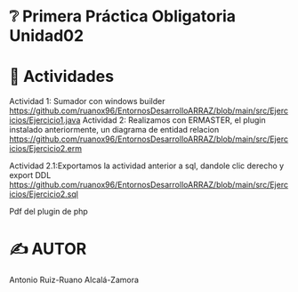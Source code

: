 # ❔ Primera Práctica Obligatoria Unidad02


# 📜 Actividades
Actividad 1: Sumador con windows builder https://github.com/ruanox96/EntornosDesarrolloARRAZ/blob/main/src/Ejercicios/Ejercicio1.java
Actividad 2: Realizamos con ERMASTER, el plugin instalado anteriormente, un diagrama de entidad relacion https://github.com/ruanox96/EntornosDesarrolloARRAZ/blob/main/src/Ejercicios/Ejercicio2.erm

Actividad 2.1:Exportamos la actividad anterior a sql, dandole clic derecho y export DDL https://github.com/ruanox96/EntornosDesarrolloARRAZ/blob/main/src/Ejercicios/Ejercicio2.sql

Pdf del plugin de php 

# ✍️ AUTOR
Antonio Ruiz-Ruano Alcalá-Zamora
